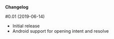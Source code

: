 **Changelog**

#0.01 (2019-06-14)

- Initial release
- Android support for opening intent and resolve
